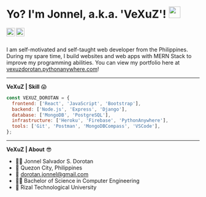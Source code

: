 <h1> Yo? I'm Jonnel, a.k.a. 'VeXuZ'! <img src="https://media.giphy.com/media/WUlplcMpOCEmTGBtBW/giphy.gif" width="30"> </h1>

<a href="https://www.facebook.com/VeXuZ.ZuXeV">
  <img align="left" alt="VeXuZ | Facebook" width="22px" src="https://cdn.jsdelivr.net/npm/simple-icons@v3/icons/facebook.svg" />
</a>
<a href="https://www.linkedin.com/in/jonneldorotan/">
  <img align="left" alt="VeXuZ | LinkedIn" width="22px" src="https://cdn.jsdelivr.net/npm/simple-icons@v3/icons/linkedin.svg" />
</a>

<br />
<br />

I am self-motivated and self-taught web developer from the Philippines.
During my spare time, I build websites and web apps with MERN Stack to improve my programming abilities.
You can view my portfolio here at [vexuzdorotan.pythonanywhere.com](https://vexuzdorotan.pythonanywhere.com/)!

---

**VeXuZ | Skill** 😱

```javascript
const VEXUZ_DOROTAN = {
  frontend: ['React', 'JavaScript', 'Bootstrap'],
  backend: ['Node.js', 'Express', 'Django'],
  database: ['MongoDB', 'PostgreSQL'],
  infrastructure: ['Heroku', 'Firebase', 'PythonAnywhere'],
  tools: ['Git', 'Postman', 'MongoDBCompass', 'VSCode'],
};
```

---

**VeXuZ | About** 😎

- 👨‍💻 Jonnel Salvador S. Dorotan
- 🏡 Quezon City, Philippines
- 📧 dorotan.jonnel@gmail.com
- 👨‍🎓 Bachelor of Science in Computer Engineering
- 🏫 Rizal Technological University
